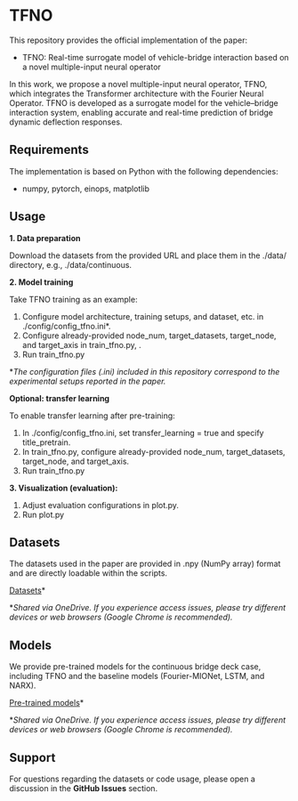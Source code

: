 # TFNO
This repository provides the official implementation of the paper:

* TFNO: Real-time surrogate model of vehicle-bridge interaction based on a novel multiple-input neural operator

In this work, we propose a novel multiple-input neural operator, TFNO, which integrates the Transformer architecture with the Fourier Neural Operator. TFNO is developed as a surrogate model for the vehicle–bridge interaction system, enabling accurate and real-time prediction of bridge dynamic deflection responses.

## Requirements
The implementation is based on Python with the following dependencies:
* numpy, pytorch, einops, matplotlib

## Usage
**1. Data preparation**

Download the datasets from the provided URL and place them in the ./data/ directory, e.g., ./data/continuous.

**2. Model training**

Take TFNO training as an example:

1. Configure model architecture, training setups, and dataset, etc. in ./config/config_tfno.ini*.
2. Configure already-provided node_num, target_datasets, target_node, and target_axis in train_tfno.py, . 
2. Run train_tfno.py

**The configuration files (.ini) included in this repository correspond to the experimental setups reported in the paper.*

**Optional: transfer learning**

To enable transfer learning after pre-training:

1. In ./config/config_tfno.ini, set transfer_learning = true and specify title_pretrain.
2. In train_tfno.py, configure already-provided node_num, target_datasets, target_node, and target_axis.
3. Run train_tfno.py

**3. Visualization (evaluation):**
1. Adjust evaluation configurations in plot.py.
2. Run plot.py

## Datasets
The datasets used in the paper are provided in .npy (NumPy array) format and are directly loadable within the scripts.

[Datasets](https://stkyotouac-my.sharepoint.com/:f:/g/personal/chen_rongxiu_72m_st_kyoto-u_ac_jp/EqVT_FXa-QFPlRYmqgdJ1LsB5lIo_yC6o6x9LH0S1hYSVQ?e=K0oXYH)*

**Shared via OneDrive. If you experience access issues, please try different devices or web browsers (Google Chrome is recommended).* 

## Models
We provide pre-trained models for the continuous bridge deck case, including TFNO and the baseline models (Fourier-MIONet, LSTM, and NARX).

[Pre-trained models](https://stkyotouac-my.sharepoint.com/:f:/g/personal/chen_rongxiu_72m_st_kyoto-u_ac_jp/EpS5Hb9EbhJBgeZTF_GAUrYBqf35rr4wR9d7Vg3mtSIYAw?e=p7ZNhZ)*

**Shared via OneDrive. If you experience access issues, please try different devices or web browsers (Google Chrome is recommended).* 

## Support
For questions regarding the datasets or code usage, please open a discussion in the **GitHub Issues** section.



